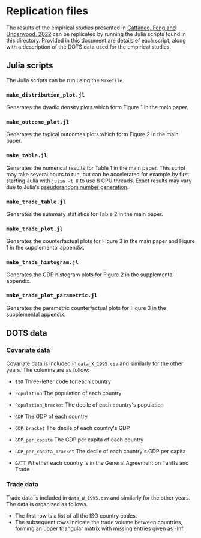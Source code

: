 # Replication files

The results of the empirical studies presented in
[Cattaneo, Feng and Underwood, 2022](https://arxiv.org/abs/2201.05967)
can be replicated by running the Julia scripts found in this directory.
Provided in this document are details of each script, along with a description
of the DOTS data used for the empirical studies.

## Julia scripts

The Julia scripts can be run using the `Makefile`.

### `make_distribution_plot.jl`

Generates the dyadic density plots which form Figure 1 in the main paper.

### `make_outcome_plot.jl`

Generates the typical outcomes plots which form Figure 2 in the main paper.

### `make_table.jl`

Generates the numerical results for Table 1 in the main paper.
This script may take several hours to run,
but can be accelerated for example by first starting Julia with
`julia -t 8` to use 8 CPU threads.
Exact results may vary due to Julia's
[pseudorandom number generation](https://docs.julialang.org/en/v1/stdlib/Random/).

### `make_trade_table.jl`

Generates the summary statistics for Table 2 in the main paper.

### `make_trade_plot.jl`

Generates the counterfactual plots for Figure 3 in the main paper
and Figure 1 in the supplemental appendix.

### `make_trade_histogram.jl`

Generates the GDP histogram plots for Figure 2 in the supplemental appendix.

### `make_trade_plot_parametric.jl`

Generates the parametric counterfactual plots for Figure 3 in the supplemental appendix.

## DOTS data

### Covariate data

Covariate data is included in `data_X_1995.csv`
and similarly for the other years.
The columns are as follow:

- `ISO`
  Three-letter code for each country

- `Population`
  The population of each country

- `Population_bracket`
  The decile of each country's population

- `GDP`
  The GDP of each country

- `GDP_bracket`
  The decile of each country's GDP

- `GDP_per_capita`
  The GDP per capita of each country

- `GDP_per_capita_bracket`
  The decile of each country's GDP per capita

- `GATT`
  Whether each country is in the General Agreement on Tariffs and Trade

### Trade data

Trade data is included in `data_W_1995.csv`
and similarly for the other years.
The data is organized as follows.

- The first row is a list of all the ISO country codes.
- The subsequent rows indicate the trade volume between countries,
  forming an upper triangular matrix with missing entries given as -Inf.
